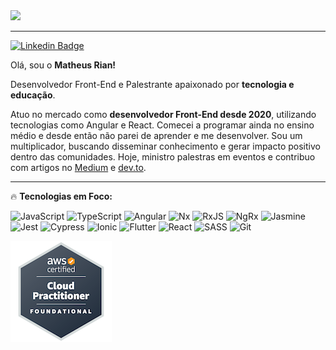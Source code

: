 <img src="https://github.com/Matheus-Rian/Matheus-Rian/assets/53922139/513eec0b-f14f-4e5a-b65f-7e7d2f06500a">

---

[![Linkedin Badge](https://img.shields.io/badge/-Matheus_Rian-1A2734?style=flat-square&logo=Linkedin&logoColor=white&link=https://www.linkedin.com/in/matheus-riann/)](https://www.linkedin.com/in/matheus-riann/) 

Olá, sou o **Matheus Rian!**

Desenvolvedor Front-End e Palestrante apaixonado por **tecnologia e educação**. 

Atuo no mercado como **desenvolvedor Front-End desde 2020**, utilizando tecnologias como Angular e React. Comecei a programar ainda no ensino médio e desde então não parei de aprender e me desenvolver. Sou um multiplicador, buscando disseminar conhecimento e gerar impacto positivo dentro das comunidades. Hoje, ministro palestras em eventos e contribuo com artigos no [Medium](https://medium.com/@matheusriann) e [dev.to](https://dev.to/matheusriann).


---


🔥 **Tecnologias em Foco:**
  
  ![JavaScript](https://img.shields.io/badge/-JavaScript-F7B93E?style=flat-square&logo=javascript&logoColor=fff)
  ![TypeScript](https://img.shields.io/badge/-TypeScript-3178C6?style=flat-square&logo=typescript&logoColor=fff)
  ![Angular](https://img.shields.io/badge/-Angular-BD002E?style=flat-square&logo=angular&logoColor=white)
  ![Nx](https://img.shields.io/badge/-Nx-0F182A?style=flat-square&logo=nx&logoColor=fff)
  ![RxJS](https://img.shields.io/badge/RxJS-%23B7178C.svg?style=flat-square&logo=reactivex&logoColor=white)
  ![NgRx](https://img.shields.io/badge/-NgRx-211324?style=flat-square&logo=ngrx&logoColor=fff)
  ![Jasmine](https://img.shields.io/badge/-Jasmine-8A4182?style=flat-square&logo=jasmine&logoColor=white)
  ![Jest](https://img.shields.io/badge/-Jest-99435B?style=flat-square&logo=jest&logoColor=white)
  ![Cypress](https://img.shields.io/badge/-Cypress-1A2734?style=flat-square&logo=cypress&logoColor=white)
  ![Ionic](https://img.shields.io/badge/-Ionic-84AAF7?style=flat-square&logo=ionic&logoColor=white)
  ![Flutter](https://img.shields.io/badge/-Flutter-075B9A?style=flat-square&logo=flutter&logoColor=white)
  ![React](https://img.shields.io/badge/-React.js-45b8d8?style=flat-square&logo=react&logoColor=white)
  ![SASS](https://img.shields.io/badge/-SASS-C76494?style=flat-square&logo=sass&logoColor=white)
  ![Git](https://img.shields.io/badge/-Git-F05032?style=flat-square&logo=git&logoColor=white)
  
  
  ![AWS](assets/aws-certified-cloud-practitioner.png)
  

